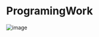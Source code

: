 # ProgramingWork

![image](https://memeprod.ap-south-1.linodeobjects.com/user-gif-post/1693161889105.gif)
